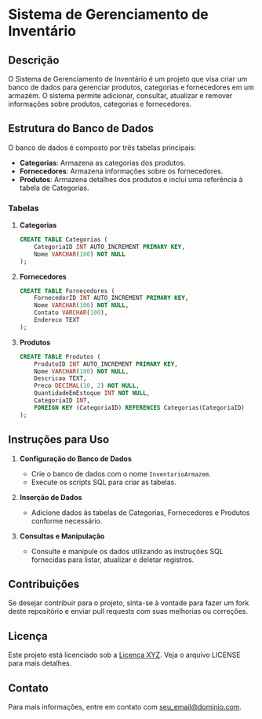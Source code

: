 # Sistema de Gerenciamento de Inventário

## Descrição

O Sistema de Gerenciamento de Inventário é um projeto que visa criar um banco de dados para gerenciar produtos, categorias e fornecedores em um armazém. O sistema permite adicionar, consultar, atualizar e remover informações sobre produtos, categorias e fornecedores.

## Estrutura do Banco de Dados

O banco de dados é composto por três tabelas principais:

- **Categorias**: Armazena as categorias dos produtos.
- **Fornecedores**: Armazena informações sobre os fornecedores.
- **Produtos**: Armazena detalhes dos produtos e inclui uma referência à tabela de Categorias.

### Tabelas

1. **Categorias**

    ```sql
    CREATE TABLE Categorias (
        CategoriaID INT AUTO_INCREMENT PRIMARY KEY,
        Nome VARCHAR(100) NOT NULL
    );
    ```

2. **Fornecedores**

    ```sql
    CREATE TABLE Fornecedores (
        FornecedorID INT AUTO_INCREMENT PRIMARY KEY,
        Nome VARCHAR(100) NOT NULL,
        Contato VARCHAR(100),
        Endereco TEXT
    );
    ```

3. **Produtos**

    ```sql
    CREATE TABLE Produtos (
        ProdutoID INT AUTO_INCREMENT PRIMARY KEY,
        Nome VARCHAR(100) NOT NULL,
        Descricao TEXT,
        Preco DECIMAL(10, 2) NOT NULL,
        QuantidadeEmEstoque INT NOT NULL,
        CategoriaID INT,
        FOREIGN KEY (CategoriaID) REFERENCES Categorias(CategoriaID)
    );
    ```

## Instruções para Uso

1. **Configuração do Banco de Dados**

    - Crie o banco de dados com o nome `InventarioArmazem`.
    - Execute os scripts SQL para criar as tabelas.

2. **Inserção de Dados**

    - Adicione dados às tabelas de Categorias, Fornecedores e Produtos conforme necessário.

3. **Consultas e Manipulação**

    - Consulte e manipule os dados utilizando as instruções SQL fornecidas para listar, atualizar e deletar registros.

## Contribuições

Se desejar contribuir para o projeto, sinta-se à vontade para fazer um fork deste repositório e enviar pull requests com suas melhorias ou correções.

## Licença

Este projeto está licenciado sob a [Licença XYZ](link_para_licenca). Veja o arquivo LICENSE para mais detalhes.

## Contato

Para mais informações, entre em contato com [seu_email@dominio.com](mailto:seu_email@dominio.com).
